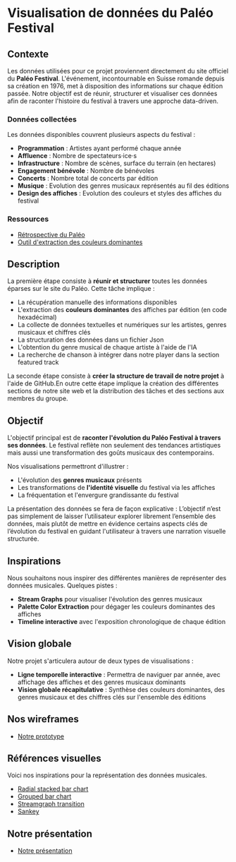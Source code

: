 # Visualisation de données du Paléo Festival

## Contexte

Les données utilisées pour ce projet proviennent directement du site officiel du **Paléo Festival**. L'événement, incontournable en Suisse romande depuis sa création en 1976, met à disposition des informations sur chaque édition passée. Notre objectif est de réunir, structurer et visualiser ces données afin de raconter l'histoire du festival à travers une approche data-driven.

### Données collectées

Les données disponibles couvrent plusieurs aspects du festival :

- **Programmation** : Artistes ayant performé chaque année
- **Affluence** : Nombre de spectateurs·ice·s
- **Infrastructure** : Nombre de scènes, surface du terrain (en hectares)
- **Engagement bénévole** : Nombre de bénévoles
- **Concerts** : Nombre total de concerts par édition
- **Musique** : Evolution des genres musicaux représentés au fil des éditions
- **Design des affiches** : Evolution des couleurs et styles des affiches du festival


### Ressources

- [Rétrospective du Paléo](https://yeah.paleo.ch/fr/histoire)
- [Outil d'extraction des couleurs dominantes](https://lokeshdhakar.com/projects/color-thief/)

## Description

La première étape consiste à **réunir et structurer** toutes les données éparses sur le site du Paléo. Cette tâche implique :

- La récupération manuelle des informations disponibles
- L'extraction des **couleurs dominantes** des affiches par édition (en code hexadécimal)
- La collecte de données textuelles et numériques sur les artistes, genres musicaux et chiffres clés
- La structuration des données dans un fichier Json
- L'obtention du genre musical de chaque artiste à l'aide de l'IA
- La recherche de chanson à intégrer dans notre player dans la section featured track

La seconde étape consiste à **créer la structure de travail de notre projet** à l'aide de GitHub.En outre cette étape implique la création des différentes sections de notre site web et la distribution des tâches et des sections aux membres du groupe.

## Objectif

L'objectif principal est de **raconter l'évolution du Paléo Festival à travers ses données**. Le festival reflète non seulement des tendances artistiques mais aussi une transformation des goûts musicaux des contemporains.

Nos visualisations permettront d'illustrer :

- L'évolution des **genres musicaux** présents
- Les transformations de **l'identité visuelle** du festival via les affiches
- La fréquentation et l'envergure grandissante du festival

La présentation des données se fera de façon explicative : L’objectif n’est pas simplement de laisser l’utilisateur explorer librement l’ensemble des données, mais plutôt de mettre en évidence certains aspects clés de l’évolution du festival en guidant l'utilisateur à travers une narration visuelle structurée.

## Inspirations

Nous souhaitons nous inspirer des différentes manières de représenter des données musicales. Quelques pistes :

- **Stream Graphs** pour visualiser l'évolution des genres musicaux
- **Palette Color Extraction** pour dégager les couleurs dominantes des affiches
- **Timeline interactive** avec l'exposition chronologique de chaque édition

## Vision globale

Notre projet s'articulera autour de deux types de visualisations :

- **Ligne temporelle interactive** : Permettra de naviguer par année, avec affichage des affiches et des genres musicaux dominants
- **Vision globale récapitulative** : Synthèse des couleurs dominantes, des genres musicaux et des chiffres clés sur l'ensemble des éditions

## Nos wireframes

- [Notre prototype](https://www.figma.com/proto/KfhDY0c22NwpjEQN3f3alx/M52.2---VisualDon---Pal%C3%A9o---Wireframes?page-id=159%3A4&node-id=159-180&p=f&viewport=122%2C210%2C0.1&t=UYJFZwd688R7jW9Z-1&scaling=contain&content-scaling=fixed&starting-point-node-id=159%3A180)


## Références visuelles

Voici nos inspirations pour la représentation des données musicales.

- [Radial stacked bar chart](https://observablehq.com/@d3/radial-stacked-bar-chart/2)
- [Grouped bar chart](http://observablehq.com/@d3/grouped-bar-chart/2)
- [Streamgraph transition](https://observablehq.com/@d3/streamgraph-transitions)
- [Sankey](https://observablehq.com/@d3/sankey-component?collection=@d3/d3-sankey) 

## Notre présentation
- [Notre présentation](https://www.canva.com/design/DAGoAT6xl1c/owqz9dOzHQTocHXHjrIhOw/edit)
